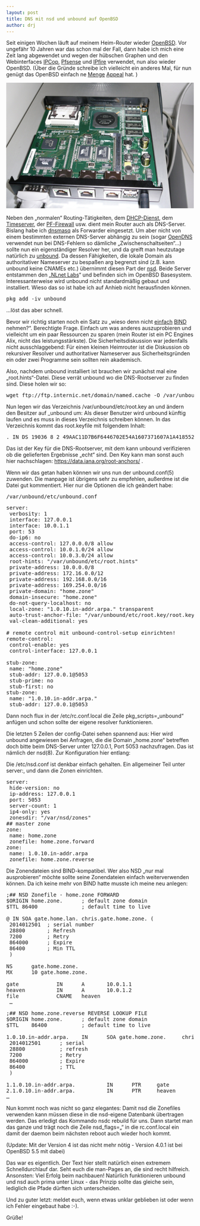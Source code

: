 ```yaml
---
layout: post
title: DNS mit nsd und unbound auf OpenBSD
author: drj
---
```


Seit einigen Wochen läuft auf meinem Heim-Router wieder <a title="OpenBSD" href="http://www.openbsd.org" target="_blank">OpenBSD</a>. Vor ungefähr 10 Jahren war das schon mal der Fall, dann habe ich mich eine Zeit lang abgewendet und wegen der hübschen Graphen und den Webinterfaces <a title="IPCop" href="http://ipcop.org/" target="_blank">IPCop</a>, <a title="PFSense" href="http://pfsense.com/" target="_blank">Pfsense</a> und <a title="IPFire" href="http://www.ipfire.org/" target="_blank">IPfire</a> verwendet, nun also wieder OpenBSD. (Über die Gründe schreibe ich vielleicht ein anderes Mal, für nun genügt das OpenBSD einfach ne <a title="Gruende 1" href="http://bsdhosting.co.za/openbsd.html" target="_blank">Menge</a> <a title="OpenBSD Talk by Michael W. Lucas" href="http://www.youtube.com/watch?v=BXPV3vJF99k" target="_blank">Appeal</a> hat. )

![Image of an alix](/assets/alix.jpg)

Neben den „normalen“ Routing-Tätigkeiten, dem <a title="DHCP auf OpenBSD" href="http://openbsd.org/faq/faq6.html#DHCP" target="_blank">DHCP-Dienst</a>, dem <a title="Timeserver auf OpenBSD" href="http://openbsd.org/faq/faq6.html#OpenNTPD" target="_blank">Timeserver</a>, der <a title="pf" href="http://openbsd.org/faq/pf/index.html" target="_blank">PF-Firewall</a> usw. dient mein Router auch als DNS-Server. Bislang habe ich <a title="dnsmasq Homepage" href="http://www.thekelleys.org.uk/dnsmasq/doc.html" target="_blank">dnsmasq</a> als Forwarder eingesetzt. Um aber nicht von einem bestimmten externen DNS-Server abhängig zu sein (sogar <a title="OpenDNS" href="http://www.opendns.com/" target="_blank">OpenDNS</a> verwendet nun bei DNS-Fehlern so dämliche „Zwischenschaltseiten“…) sollte nun ein eigenständiger Resolver her, und da greift man heutzutage natürlich zu <a title="Unbound Homepage" href="http://www.unbound.net/index.html" target="_blank">unbound</a>. Da dessen Fähigkeiten, die lokale Domain als authoritativer Nameserver zu bespaßen arg begrenzt sind (z.B. kann unbound keine CNAMEs etc.) übernimmt diesen Part der <a title="NSD" href="http://www.nlnetlabs.nl/projects/nsd/" target="_blank">nsd</a>. Beide Server entstammen den „<a title="NLnet" href="http://www.nlnetlabs.nl/" target="_blank">NLnet Labs</a>“ und befinden sich im OpenBSD Basesystem. Interessanterweise wird unbound nicht standardmäßig gebaut und installiert. Wieso das so ist habe ich auf Anhieb nicht herausfinden können.
<pre>pkg_add -iv unbound</pre>
...löst das aber schnell.

Bevor wir richtig starten noch ein Satz zu „wieso denn nicht <a title="OpenBSD BIND manpage" href="http://www.openbsd.org/cgi-bin/man.cgi?query=named&amp;apropos=0&amp;sektion=0&amp;manpath=OpenBSD+Current&amp;arch=i386&amp;format=html">einfach</a> <a title="BIND" href="https://www.isc.org/downloads/bind/">BIND</a> nehmen?“. Berechtigte Frage. Einfach um was anderes auszuprobieren und vielleicht um ein paar Ressourcen zu sparen (mein Router ist ein PC Engines Alix, nicht das leistungsstärkste). Die Sicherheitsdiskussion war jedenfalls nicht ausschlaggebend: Für einen kleinen Heimrouter ist die Diskussion ob rekursiver Resolver und authoritativer Nameserver aus Sicherheitsgründen ein oder zwei Programme sein sollten rein akademisch.

Also, nachdem unbound installiert ist brauchen wir zunächst mal eine „root.hints“-Datei. Diese verrät unbound wo die DNS-Rootserver zu finden sind.
Diese holen wir so:
<pre>wget ftp://ftp.internic.net/domain/named.cache -O /var/unbound/etc/root.hints</pre>
Nun legen wir das Verzeichnis /var/unbound/etc/root.key an und ändern den Besitzer auf _unbound um: Als dieser Benutzer wird unbound künftig laufen und es muss in dieses Verzeichnis schreiben können. In das Verzeichnis kommt das root.keyfile mit folgendem Inhalt:
<pre>. IN DS 19036 8 2 49AAC11D7B6F6446702E54A1607371607A1A41855200FD2CE1CDDE32F24E8FB5</pre>
Das ist der Key für die DNS-Rootserver, mit dem kann unbound verifizieren ob die gelieferten Ergebnisse „echt“ sind. Den Key kann man sonst auch hier nachschlagen: <a href="https://data.iana.org/root-anchors/">https://data.iana.org/root-anchors/</a> .

Wenn wir das getan haben können wir uns nun der unbound.conf(5) zuwenden. Die manpage ist übrigens sehr zu empfehlen, außerdme ist die Datei gut kommentiert. Hier nur die Optionen die ich geändert habe:
<pre>/var/unbound/etc/unbound.conf</pre>
<pre>server:
 verbosity: 1
 interface: 127.0.0.1
 interface: 10.0.1.1
 port: 53
 do-ip6: no
 access-control: 127.0.0.0/8 allow
 access-control: 10.0.1.0/24 allow
 access-control: 10.0.3.0/24 allow
 root-hints: "/var/unbound/etc/root.hints"
 private-address: 10.0.0.0/8
 private-address: 172.16.0.0/12
 private-address: 192.168.0.0/16
 private-address: 169.254.0.0/16
 private-domain: "home.zone"
 domain-insecure: "home.zone"
 do-not-query-localhost: no
 local-zone: "1.0.10.in-addr.arpa." transparent
 auto-trust-anchor-file: "/var/unbound/etc/root.key/root.keyfile"
 val-clean-additional: yes

# remote control mit unbound-control-setup einrichten!
remote-control:
 control-enable: yes
 control-interface: 127.0.0.1

stub-zone:
 name: "home.zone"
 stub-addr: 127.0.0.1@5053
 stub-prime: no
 stub-first: no
stub-zone:
 name: "1.0.10.in-addr.arpa."
 stub-addr: 127.0.0.1@5053</pre>
Dann noch flux in der /etc/rc.conf.local die Zeile pkg_scripts=„unbound“ anfügen und schon sollte der eigene resolver funktionieren.

Die letzten 5 Zeilen der config-Datei sehen spannend aus: Hier wird unbound angewiesen bei Anfragen, die die Domain „home.zone“ betreffen doch bitte beim DNS-Server unter 127.0.0.1, Port 5053 nachzufragen. Das ist nämlich der nsd(8). Zur Konfiguration hier entlang:

Die /etc/nsd.conf ist denkbar einfach gehalten. Ein allgemeiner Teil unter server:, und dann die Zonen einrichten.
<pre>server:
 hide-version: no
 ip-address: 127.0.0.1
 port: 5053
 server-count: 1
 ip4-only: yes
 zonesdir: "/var/nsd/zones"
## master zone
zone:
 name: home.zone
 zonefile: home.zone.forward
zone:
 name: 1.0.10.in-addr.arpa
 zonefile: home.zone.reverse</pre>
Die Zonendateien sind BIND-kompatibel. Wer also NSD „nur mal ausprobieren“ möchte sollte seine Zonendateien einfach weiterverwenden können. Da ich keine mehr von BIND hatte musste ich meine neu anlegen:
<pre>;## NSD Zonefile - home.zone FORWARD
$ORIGIN home.zone.      ; default zone domain
$TTL 86400              ; default time to live

@ IN SOA gate.home.lan. chris.gate.home.zone. (
 2014012501  ; serial number
 28800       ; Refresh
 7200        ; Retry
 864000      ; Expire
 86400       ; Min TTL
 )

NS      gate.home.zone.
MX      10 gate.home.zone.

gate            IN      A       10.0.1.1
heaven          IN      A       10.0.1.2
file            CNAME   heaven
 …</pre>
<pre>;## NSD home.zone.reverse REVERSE LOOKUP FILE
$ORIGIN home.zone.      ; default zone domain
$TTL    86400           ; default time to live

1.0.10.in-addr.arpa.    IN      SOA gate.home.zone.     chris.gate.home.zone. (
 2014012501      ; serial
 28800           ; refresh
 7200            ; Retry
 864000          ; Expire
 86400           ; TTL
 )

1.1.0.10.in-addr.arpa.          IN      PTR     gate
2.1.0.10.in-addr.arpa.          IN      PTR     heaven
…</pre>
Nun kommt noch was nicht so ganz elegantes: Damit nsd die Zonefiles verwenden kann müssen diese in die nsd-eigene Datenbank übertragen werden. Das erledigt das Kommando nsdc rebuild für uns. Dann startet man das ganze und trägt noch die Zeile nsd_flags=„“ in die rc.conf.local ein damit der daemon beim nächsten reboot auch wieder hoch kommt.

(Update: Mit der Version 4 ist das nicht mehr nötig - Version 4.0.1 ist bei OpenBSD 5.5 mit dabei)

Das war es eigentlich. Der Text hier stellt natürlich einen extremem Schnelldurchlauf dar. Seht euch die man-Pages an, die sind recht hilfreich. Ansonsten: Viel Erfolg beim nachbauen! Natürlich funktionieren unbound und nsd auch prima unter Linux - das Prinzip sollte das gleiche sein, lediglich die Pfade dürften sich unterscheiden.

Und zu guter letzt: meldet euch, wenn etwas unklar geblieben ist oder wenn ich Fehler eingebaut habe :-).

Grüße!